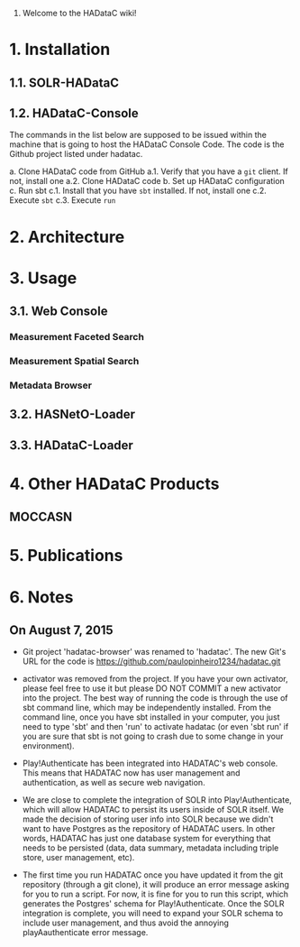 1. Welcome to the HADataC wiki!

# 1. Installation

## 1.1. SOLR-HADataC

## 1.2. HADataC-Console

The commands in the list below are supposed to be issued within the machine that is going to host the HADataC Console Code. The code is the Github project listed under hadatac.

a. Clone HADataC code from GitHub
a.1. Verify that you have a `git` client. If not, install one
a.2. Clone HADataC code 
b. Set up HADataC configuration
c. Run sbt
c.1. Install that you have `sbt` installed. If not, install one
c.2. Execute `sbt`
c.3. Execute `run`

# 2. Architecture

# 3. Usage

## 3.1. Web Console

### Measurement Faceted Search

### Measurement Spatial Search

### Metadata Browser
 
## 3.2. HASNetO-Loader

## 3.3. HADataC-Loader

# 4. Other HADataC Products

## MOCCASN

# 5. Publications

# 6. Notes

## On August 7, 2015

* Git project 'hadatac-browser' was renamed to 'hadatac'. The new Git's URL for the code is https://github.com/paulopinheiro1234/hadatac.git

* activator was removed from the project. If you have your own activator, please feel free to use it but please DO NOT COMMIT a new activator into the project. The best way of running the code is through the use of sbt command line, which may be independently installed. From the command line, once you have sbt installed in your computer, you just need to type 'sbt' and then 'run' to activate hadatac (or even 'sbt run' if you are sure that sbt is not going to crash due to some change in your environment).

* Play!Authenticate has been integrated into HADATAC's web console. This means that HADATAC now has user management and authentication, as well as secure web navigation.

* We are close to complete the integration of SOLR into Play!Authenticate, which will allow HADATAC to persist its users inside of SOLR itself. We made the decision of storing user info into SOLR because we didn't want to have Postgres as the repository of HADATAC users. In other words, HADATAC has just one database system for everything that needs to be persisted (data, data summary, metadata including triple store, user management, etc).

* The first time you run HADATAC once you have updated it from the git repository (through a git clone), it will produce an error message asking for you to run a script. For now, it is fine for you to run this script, which generates the Postgres' schema for Play!Authenticate. Once the SOLR integration is complete, you will need to expand your SOLR schema to include user management, and thus avoid the annoying playAauthenticate error message. 
